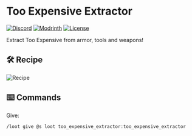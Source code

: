 # Too Expensive Extractor

[![Discord](https://img.shields.io/discord/1327308441324097681?label=discord&color=blue&logo=discord)](https://discord.gg/5UdcDa5xNC)
[![Modrinth](https://img.shields.io/modrinth/dt/too-expensive-extractor?label=modrinth&logo=modrinth)](https://modrinth.com/datapack/too-expensive-extractor)
[![License](https://img.shields.io/github/license/lullaby6/data-packs)](https://github.com/lullaby6/data-packs/blob/main/LICENSE)

Extract Too Expensive from armor, tools and weapons!

## 🛠️ Recipe

![Recipe](https://raw.githubusercontent.com/lullaby6/data-packs/refs/heads/main/Too%20Expensive%20Extractor/images/recipe.png)

## ⌨️ Commands

Give:

```mcfunction
/loot give @s loot too_expensive_extractor:too_expensive_extractor
```